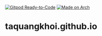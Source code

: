 [![Gitpod Ready-to-Code](https://img.shields.io/badge/Gitpod-Ready--to--Code-blue?logo=gitpod)](https://gitpod.io/#https://github.com/TaQuangKhoi/taquangkhoi.github.io) 
[![Made on Arch](https://img.shields.io/badge/Web-ArchLinux-blue)](https://archlinux.com) 

# taquangkhoi.github.io
